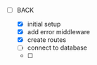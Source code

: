 - [ ] BACK

  - [x] initial setup
  - [x] add error middleware
  - [x] create routes
  - [ ] connect to database
  - [ ]
